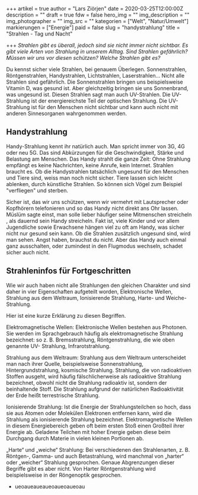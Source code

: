 +++
artikel = true
author = "Lars Ziörjen"
date = 2020-03-25T12:00:00Z
description = ""
draft = true
fdw = false
hero_img = ""
img_description = ""
img_photographer = ""
img_src = ""
kategorien = ["Welt", "Natur/Umwelt"]
markierungen = ["Energie"]
paid = false
slug = "handystrahlung"
title = "Strahlen - Tag und Nacht"

+++
_Strahlen gibt es überall, jedoch sind sie nicht immer nicht sichtbar. Es gibt viele Arten von Strahlung in unserem Alltag. Sind Strahlen gefährlich? Müssen wir uns vor diesen schützen? Welche Strahlen gibt es?_

Du kennst sicher viele Strahlen, bei genauem Überlegen. Sonnenstrahlen, Röntgenstrahlen, Handystrahlen, Lichtstrahlen, Laserstrahlen... Nicht alle Strahlen sind gefährlich. Die Sonnenstrahlen bringen uns beispielsweise Vitamin D, was gesund ist. Aber gleichzeitig bringen sie uns Sonnenbrand, was ungesund ist. Diesen Strahlen sagt man auch UV-Strahlen. Die UV- Strahlung ist der energiereichste Teil der optischen Strahlung. Die UV-Strahlung ist für den Menschen nicht sichtbar und kann auch nicht mit anderen Sinnesorganen wahrgenommen werden.

## Handystrahlung

Handy-Strahlung kennt ihr natürlich auch. Man spricht immer von 3G, 4G oder neu 5G. Das sind Abkürzungen für die Geschwindigkeit, Stärke und Belastung am Menschen. Das Handy strahlt die ganze Zeit: Ohne Strahlung empfängt es keine Nachrichten, keine Anrufe, kein Internet. Strahlen braucht es. Ob die Handystrahlen tatsächlich ungesund für den Menschen und Tiere sind, weiss man noch nicht sicher. Tiere lassen sich leicht ablenken, durch künstliche Strahlen. So können sich Vögel zum Beispiel "verfliegen" und sterben.

Sicher ist, das wir uns schützen, wenn wir vermehrt mit Lautsprecher oder Kopfhörern telefonieren und so das Handy nicht direkt ans Ohr lassen. Müslüm sagte einst, man solle lieber häufiger seine Mitmenschen streicheln , als dauernd sein Handy streicheln. Fakt ist, viele Kinder und vor allem Jugendliche sowie Erwachsene hängen viel zu oft am Handy, was sicher nicht nur gesund sein kann. Ob die Strahlen zusätzlich ungesund sind, wird man sehen. Angst haben, brauchst du nicht. Aber das Handy auch einmal ganz ausschalten, oder zumindest in den Flugmodus wechseln, schadet sicher auch nicht.

## Strahleninfos für Fortgeschritten

Wie wir auch haben nicht alle Strahlungen den gleichen Charakter und sind daher in vier Eigenschaften aufgeteilt worden, Elektronische Wellen, Strahlung aus dem Weltraum, Ionisierende Strahlung, Harte- und Weiche-Strahlung.

Hier ist eine kurze Erklärung zu diesen Begriffen.

Elektromagnetische Wellen: Elektronische Wellen bestehen aus Photonen. Sie werden im Sprachgebrauch häufig als elektromagnetische Strahlung bezeichnet: so z. B. Bremsstrahlung, Röntgenstrahlung, die wie oben genannte UV- Strahlung, Infrarotstrahlung.

Strahlung aus dem Weltraum: Strahlung aus dem Weltraum unterscheidet man nach ihrer Quelle, beispielsweise Sonnenstrahlung, Hintergrundstrahlung, kosmische Strahlung. Strahlung, die von radioaktiven Stoffen ausgeht, wird häufig fälschlicherweise als radioaktive Strahlung bezeichnet, obwohl nicht die Strahlung radioaktiv ist, sondern der beinhaltende Stoff. Die Strahlung aufgrund der natürlichen Radioaktivität der Erde heißt terrestrische Strahlung.

Ionisierende Strahlung: Ist die Energie der Strahlungsteilchen so hoch, dass sie aus Atomen oder Molekülen Elektronen entfernen kann, wird die Strahlung als ionisierende Strahlung bezeichnet. Elektromagnetische Wellen in diesem Energiebereich geben oft beim ersten Stoß einen Großteil ihrer Energie ab. Geladene Teilchen mit hoher Energie geben diese beim Durchgang durch Materie in vielen kleinen Portionen ab.

„Harte“ und „weiche“ Strahlung: Bei verschiedenen den Strahlenarten, z. B. Röntgen-, Gamma- und auch Betastrahlung, wird manchmal von „harter“ oder „weicher“ Strahlung gesprochen. Genaue Abgrenzungen dieser Begriffe gibt es aber nicht. Von Harter Röntgenstrahlung wird beispielsweise in der Röngenoptik gesprochen.

* ueoaueaueaueoaueoaueoau